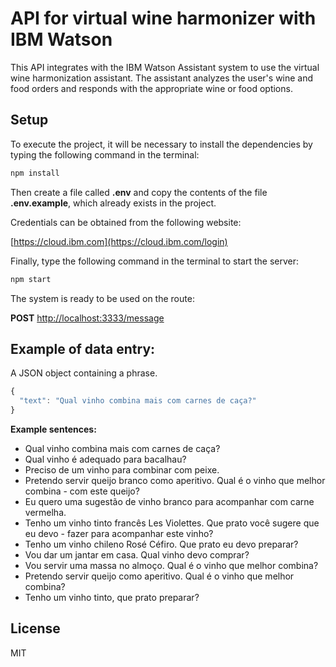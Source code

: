 # API for virtual wine harmonizer with IBM Watson

This API integrates with the IBM Watson Assistant system to use the virtual wine harmonization assistant. The assistant analyzes the user's wine and food orders and responds with the appropriate wine or food options.

## Setup

To execute the project, it will be necessary to install the dependencies by typing the following command in the terminal:

```bash
npm install
```

Then create a file called **.env** and copy the contents of the file **.env.example**, which already exists in the project.

Credentials can be obtained from the following website:

[https://cloud.ibm.com](https://cloud.ibm.com/login)


Finally, type the following command in the terminal to start the server:

```bash
npm start
```

The system is ready to be used on the route:

**POST** [http://localhost:3333/message](http://localhost:3333/message)

## Example of data entry:

A JSON object containing a phrase.
 
```javascript
{
  "text": "Qual vinho combina mais com carnes de caça?"
}
```

**Example sentences:**

- Qual vinho combina mais com carnes de caça?
- Qual vinho é adequado para bacalhau?
- Preciso de um vinho para combinar com peixe.
- Pretendo servir queijo branco como aperitivo. Qual é o vinho que melhor combina - com este queijo?
- Eu quero uma sugestão de vinho branco para acompanhar com carne vermelha.
- Tenho um vinho tinto francês Les Violettes. Que prato você sugere que eu devo -  fazer para acompanhar este vinho?
- Tenho um vinho chileno Rosé Céfiro. Que prato eu devo preparar?
- Vou dar um jantar em casa. Qual vinho devo comprar?
- Vou servir uma massa no almoço. Qual é o vinho que melhor combina?
- Pretendo servir queijo como aperitivo. Qual é o vinho que melhor combina?
- Tenho um vinho tinto, que prato preparar?

## License

MIT
